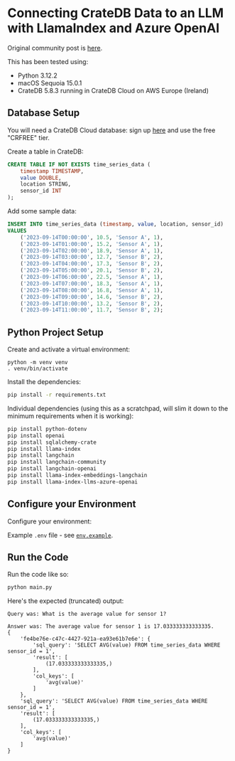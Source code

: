 # Connecting CrateDB Data to an LLM with LlamaIndex and Azure OpenAI

Original community post is [here](https://community.cratedb.com/t/how-to-connect-your-cratedb-data-to-llm-with-llamaindex-and-azure-openai/1612).

This has been tested using:

* Python 3.12.2
* macOS Sequoia 15.0.1
* CrateDB 5.8.3 running in CrateDB Cloud on AWS Europe (Ireland)

## Database Setup

You will need a CrateDB Cloud database: sign up [here](https://console.cratedb.cloud/) and use the free "CRFREE" tier.

Create a table in CrateDB:

```sql
CREATE TABLE IF NOT EXISTS time_series_data (
    timestamp TIMESTAMP,
    value DOUBLE,
    location STRING,
    sensor_id INT
);
```

Add some sample data:

```sql
INSERT INTO time_series_data (timestamp, value, location, sensor_id)
VALUES
    ('2023-09-14T00:00:00', 10.5, 'Sensor A', 1),
    ('2023-09-14T01:00:00', 15.2, 'Sensor A', 1),
    ('2023-09-14T02:00:00', 18.9, 'Sensor A', 1),
    ('2023-09-14T03:00:00', 12.7, 'Sensor B', 2),
    ('2023-09-14T04:00:00', 17.3, 'Sensor B', 2),
    ('2023-09-14T05:00:00', 20.1, 'Sensor B', 2),
    ('2023-09-14T06:00:00', 22.5, 'Sensor A', 1),
    ('2023-09-14T07:00:00', 18.3, 'Sensor A', 1),
    ('2023-09-14T08:00:00', 16.8, 'Sensor A', 1),
    ('2023-09-14T09:00:00', 14.6, 'Sensor B', 2),
    ('2023-09-14T10:00:00', 13.2, 'Sensor B', 2),
    ('2023-09-14T11:00:00', 11.7, 'Sensor B', 2);
```

## Python Project Setup

Create and activate a virtual environment:

```
python -m venv venv
. venv/bin/activate
```

Install the dependencies:

```bash
pip install -r requirements.txt
```

Individual dependencies (using this as a scratchpad, will slim it down to the minimum requirements when it is working):

```bash
pip install python-dotenv
pip install openai
pip install sqlalchemy-crate
pip install llama-index
pip install langchain
pip install langchain-community
pip install langchain-openai
pip install llama-index-embeddings-langchain
pip install llama-index-llms-azure-openai
```

## Configure your Environment

Configure your environment:

Example `.env` file - see [`env.example`](./env.example).

## Run the Code

Run the code like so:

```bash
python main.py
```

Here's the expected (truncated) output:

```
Query was: What is the average value for sensor 1?

Answer was: The average value for sensor 1 is 17.033333333333335.
{
    'fe4be76e-c47c-4427-921a-ea93e61b7e6e': {
        'sql_query': 'SELECT AVG(value) FROM time_series_data WHERE sensor_id = 1', 
        'result': [
            (17.033333333333335,)
        ], 
        'col_keys': [
            'avg(value)'
        ]
    }, 
    'sql_query': 'SELECT AVG(value) FROM time_series_data WHERE sensor_id = 1', 
    'result': [
        (17.033333333333335,)
    ], 
    'col_keys': [
        'avg(value)'
    ]
}
```